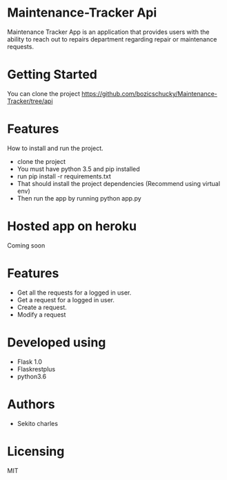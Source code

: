 
# Maintenance-Tracker Api
Maintenance Tracker App is an application that provides users with the ability to reach out to repairs department regarding repair or maintenance requests.
# Getting Started

You can clone the project
https://github.com/bozicschucky/Maintenance-Tracker/tree/api

# Features
How to install and run the project.
 - clone the project
 - You must have python 3.5 and pip installed
 - run pip install -r requirements.txt
 - That should install the project dependencies (Recommend using virtual env)
 - Then run the app by running python app.py

# Hosted app on heroku
Coming soon


# Features
 - Get all the requests for a logged in user.
 - Get a request for a logged in user.
 - Create a request.
 - Modify a request





# Developed using
 - Flask 1.0
 - Flaskrestplus
 - python3.6


# Authors
 - Sekito charles

# Licensing
MIT

